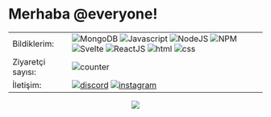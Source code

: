 # Merhaba @everyone! 

  |||
|--|--|
| Bildiklerim: 			| ![MongoDB](https://cdn4.iconfinder.com/data/icons/logos-brands-5/24/mongodb-22.png) ![Javascript](https://cdn4.iconfinder.com/data/icons/scripting-and-programming-languages/512/js-22.png) ![NodeJS](https://cdn4.iconfinder.com/data/icons/logos-brands-5/24/node-dot-js-22.png) ![NPM](https://cdn4.iconfinder.com/data/icons/logos-brands-5/24/npm-22.png) ![Svelte](https://cdn3.iconfinder.com/data/icons/teenyicons-outline-vol-3/15/svelte-22.png) ![ReactJS](https://cdn4.iconfinder.com/data/icons/logos-brands-5/24/react-22.png) ![html](https://cdn4.iconfinder.com/data/icons/logos-brands-5/24/html5-22.png) ![css](https://cdn4.iconfinder.com/data/icons/logos-brands-5/24/css3-22.png) |
| Ziyaretçi sayısı:					|	![counter](https://profile-counter.glitch.me/%7Bkinoshisocial%7D/count.svg)
| İletişim:        | [![discord](https://cdn1.iconfinder.com/data/icons/apps-8/64/discord-apps-platform-24.png)](https://discord.com/users/988603315703119903) [![instagram](https://cdn2.iconfinder.com/data/icons/social-icons-33/128/Instagram-22.png)](https://instagram.com/kinoshistaken)  |
  


<div align="center">

  <img src="https://spotify-github-profile.vercel.app/api/view?uid=31dynczr62p22jtdfo3xcbxlweby&cover_image=true&theme=default" />
 
</div>
